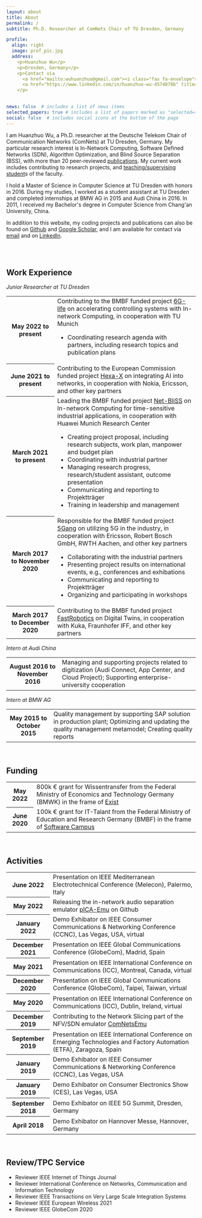 ```yaml
---
layout: about
title: About
permalink: /
subtitle: Ph.D. Researcher at ComNets Chair of TU Dresden, Germany

profile:
  align: right
  image: prof_pic.jpg
  address: 
    <p>Huanzhuo Wu</p>
    <p>Dresden, Germany</p>
    <p>Contact via
      <a href="mailto:wuhuanzhuo@gmail.com"><i class="fas fa-envelope"></i></a>
      <a href="https://www.linkedin.com/in/huanzhuo-wu-4574878b" title="LinkedIn"><i class="fab fa-linkedin"></i></a>
    </p>
            

news: false  # includes a list of news items
selected_papers: true # includes a list of papers marked as "selected={true}"
social: false  # includes social icons at the bottom of the page
---
```


I am Huanzhuo Wu, a Ph.D. researcher at the Deutsche Telekom Chair of Communication Networks (ComNets) at TU Dresden, Germany. 
My particular research interest is In-Network Computing, Software Defined Networks (SDN), Algorithm Optimization, and Blind Source Separation (BSS), with more than 20 peer-reviewed <a href="/publications/">publications</a>.
My current work includes contributing to research projects, and <a href="/teaching/">teaching/supervising student</a>s of the faculty.

I hold a Master of Science in Computer Science at TU Dresden with honors in 2016. 
During my studies, I worked as a student assistant at TU Dresden and completed internships at BMW AG in 2015 and Audi China in 2016. 
In 2011, I received my Bachelor's degree in Computer Science from Chang'an University, China.

In addition to this website, my coding projects and publications can also be found on  <a href="https://github.com/huanzhuo">Github<i class="fab fa-github"></i></a> and <a href="https://scholar.google.com/citations?user=gutctJYAAAAJ&hl">Google Scholar<i class="ai ai-google-scholar"></i></a>, and I am available for contact via <a href="mailto:wuhuanzhuo@gmail.com">email<i class="fas fa-envelope"></i></a> and on <a href="https://www.linkedin.com/in/huanzhuo-wu-4574878b" title="LinkedIn">LinkedIn<i class="fab fa-linkedin"></i></a>.

<br>
<br>
<div class="news">
<h2>Work Experience</h2>
<i>Junior Researcher at TU Dresden</i>
<div class="table-responsive">
  <table class="table table-sm table-borderless">
    <tr>
      <th scope="row">May 2022 to present</th>
      <td>Contributing to the BMBF funded project <a href="https://6g-life.de/">6G-life</a> on accelerating controlling systems with In-network Computing, in cooperation with TU Munich
        <ul>
          <li>Coordinating research agenda with partners, including research topics and publication plans</li>
        </ul>
      </td>
    </tr>
    <tr>
      <th scope="row">June 2021 to present</th>
      <td>Contributing to the European Commission funded project <a href="https://hexa-x.eu/">Hexa-X</a> on integrating AI into networks, in cooperation with Nokia, Ericsson, and other key partners</td>
    </tr>
    <tr>
      <th scope="row">March 2021 to present</th>
      <td>Leading the BMBF funded project <a href="https://softwarecampus.de/en/project/net-bliss-in-network-blind-source-separation-enabled-acoustic-anomaly-detection-for-ultra-reliable-and-low-latency-communications-applications/">Net-BliSS</a> on In-network Computing for time-sensitive industrial applications, in cooperation with Huawei Munich Research Center
        <ul>
          <li>Creating project proposal, including research subjects, work plan, manpower and budget plan</li>
          <li>Coordinating with industrial partner</li>
          <li>Managing research progress, research/student assistant, outcome presentation</li>
          <li>Communicating and reporting to Projektträger</li>
          <li>Training in leadership and management</li>
        </ul>
      </td>
    </tr>
    <tr>
      <th scope="row">March 2017 to November 2020</th>
      <td>Responsible for the BMBF funded project <a href="https://www.forschung-it-sicherheit-kommunikationssysteme.de/projekte/5gang">5Gang</a> on utilizing 5G in the industry, in cooperation with Ericsson, Robert Bosch GmbH, RWTH Aachen, and other key partners
        <ul>
          <li>Collaborating with the industrial partners</li>
          <li>Presenting project results on international events, e.g., conferences and exhibations</li>
          <li>Communicating and reporting to Projektträger</li>
          <li>Organizing and participating in workshops</li>
        </ul>
      </td>
    </tr>
    <tr>
      <th scope="row">March 2017 to December 2020</th>
      <td>Contributing to the BMBF funded project <a href="https://de.fast-zwanzig20.de/industrie/fast-robotics/">FastRobotics</a> on Digital Twins, in cooperation with Kuka, Fraunhofer IFF, and other key partners</td>
    </tr>
  </table>
</div>
<i>Intern at Audi China</i>
<div class="table-responsive">
  <table class="table table-sm table-borderless">
    <tr>
      <th scope="row">August 2016 to November 2016</th>
      <td>Managing and supporting projects related to digitization (Audi Connect, App Center, and Cloud Project); Supporting enterprise-university cooperation</td>
    </tr>
  </table>
</div>
<i>Intern at BMW AG</i>
<div class="table-responsive">
  <table class="table table-sm table-borderless">
    <tr>
      <th scope="row">May 2015 to October 2015</th>
      <td>Quality management by supporting SAP solution in production plant; Optimizing and updating the quality management metamodel; Creating quality reports</td>
    </tr>
  </table>
</div>
</div>

<br>
<div class="news">
<h2>Funding</h2>
<div class="table-responsive">
    <table class="table table-sm table-borderless">
      <tr>
        <th scope="row">May 2022</th>
        <td>800k € grant for Wissentransfer from the Federal Ministry of Economics and Technology Germany (BMWK) in the frame of <a href="https://www.bmwk.de/Navigation/DE/Themen/themen.html?cl2Categories_LeadKeyword=exist">Exist</a></td>
      </tr>
      <tr>
        <th scope="row">June 2020</th>
        <td>100k € grant for IT-Talant from the Federal Ministry of Education and Research Germany (BMBF) in the frame of <a href="https://softwarecampus.de/en/">Software Campus</a></td>
      </tr>
    </table>
  </div>
</div>

<br>
<div class="news">
<h2>Activities</h2>
<div class="table-responsive">
    <table class="table table-sm table-borderless">
      <tr>
        <th scope="row">June 2022</th>
        <td>Presentation on IEEE Mediterranean Electrotechnical Conference (Melecon), Palermo, Italy</td>
      </tr>
      <tr>
        <th scope="row">May 2022</th>
        <td>Releasing the in-network audio separation emulator <a href="https://github.com/Huanzhuo/pICA-emu">pICA-Emu</a> on Github</td>
      </tr>
      <tr>
        <th scope="row">January 2022</th>
        <td>Demo Exhibator on IEEE Consumer Communications & Networking Conference (CCNC), Las Vegas, USA, virtual</td>
      </tr>
      <tr>
        <th scope="row">December 2021</th>
        <td>Presentation on IEEE Global Communications Conference (GlobeCom), Madrid, Spain</td>
      </tr>
      <tr>
        <th scope="row">May 2021</th>
        <td>Presentation on IEEE International Conference on Communications (ICC), Montreal, Canada, virtual</td>
      </tr>
      <tr>
        <th scope="row">December 2020</th>
        <td>Presentation on IEEE Global Communications Conference (GlobeCom), Taipei, Taiwan, virtual</td>
      </tr>
      <tr>
        <th scope="row">May 2020</th>
        <td>Presentation on IEEE International Conference on Communications (ICC), Dublin, Ireland, virtual</td>
      </tr>
      <tr>
        <th scope="row">December 2019</th>
        <td>Contributing to the Network Slicing part of the NFV/SDN emulator <a href="https://stevelorenz.github.io/comnetsemu/">ComNetsEmu</a></td>
      </tr>
      <tr>
        <th scope="row">September 2019</th>
        <td>Presentation on IEEE International Conference on Emerging Technologies and Factory Automation (ETFA), Zaragoza, Spain</td>
      </tr>
      <tr>
        <th scope="row">January 2019</th>
        <td>Demo Exhibator on IEEE Consumer Communications & Networking Conference (CCNC), Las Vegas, USA</td>
      </tr>
      <tr>
        <th scope="row">January 2019</th>
        <td>Demo Exhibator on Consumer Electronics Show (CES), Las Vegas, USA</td>
      </tr>
      <tr>
        <th scope="row">September 2018</th>
        <td>Demo Exhibator on IEEE 5G Summit, Dresden, Germany</td>
      </tr>
      <tr>
        <th scope="row">April 2018</th>
        <td>Demo Exhibator on Hannover Messe, Hannover, Germany</td>
      </tr>
    </table>
  </div>
</div>

<br>
<div class="news">
<h2>Review/TPC Service</h2>
<ul>
  <li>Reviewer IEEE Internet of Things Journal</li>
  <li>Reviewer International Conference on Networks, Communication and Information Technology</li>
  <li>Reviewer IEEE Transactions on Very Large Scale Integration Systems</li>
  <li>Reviewer IEEE European Wireless 2021</li>
  <li>Reviewer IEEE GlobeCom 2020</li>
</ul>
</div>